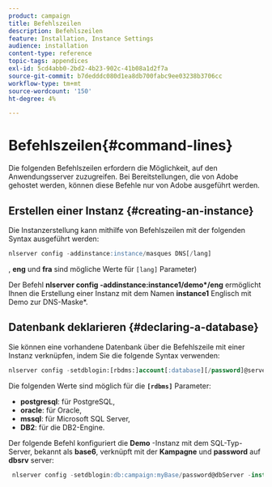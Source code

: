 ```yaml
---
product: campaign
title: Befehlszeilen
description: Befehlszeilen
feature: Installation, Instance Settings
audience: installation
content-type: reference
topic-tags: appendices
exl-id: 5cd4abb0-2bd2-4b23-902c-41b08a1d2f7a
source-git-commit: b7dedddc080d1ea8db700fabc9ee03238b3706cc
workflow-type: tm+mt
source-wordcount: '150'
ht-degree: 4%

---
```


# Befehlszeilen{#command-lines}



Die folgenden Befehlszeilen erfordern die Möglichkeit, auf den Anwendungsserver zuzugreifen. Bei Bereitstellungen, die von Adobe gehostet werden, können diese Befehle nur von Adobe ausgeführt werden.

## Erstellen einer Instanz {#creating-an-instance}

Die Instanzerstellung kann mithilfe von Befehlszeilen mit der folgenden Syntax ausgeführt werden:

```sql
nlserver config -addinstance:instance/masques DNS[/lang]
```

, **eng** und **fra** sind mögliche Werte für `[lang]` Parameter)

Der Befehl **nlserver config -addinstance:instance1/demo&#42;/eng** ermöglicht Ihnen die Erstellung einer Instanz mit dem Namen **instance1** Englisch mit Demo zur DNS-Maske&#42;.

## Datenbank deklarieren {#declaring-a-database}

Sie können eine vorhandene Datenbank über die Befehlszeile mit einer Instanz verknüpfen, indem Sie die folgende Syntax verwenden:

```sql
nlserver config -setdblogin:[rbdms:]account[:database][/password]@server
```

Die folgenden Werte sind möglich für die **`[rdbms]`** Parameter:

* **postgresql**: für PostgreSQL,
* **oracle**: für Oracle,
* **mssql**: für Microsoft SQL Server,
* **DB2**: für die DB2-Engine.

Der folgende Befehl konfiguriert die **Demo** -Instanz mit dem SQL-Typ-Server, bekannt als **base6**, verknüpft mit der **Kampagne** und **password** auf **dbsrv** server:

```sql
 nlserver config -setdblogin:db:campaign:myBase/password@dbServer -instance:demo
```
